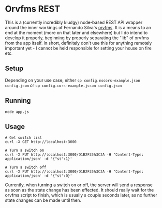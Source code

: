 # Orvfms REST
This is a (currently incredibly kludgy) node-based REST API wrapper around the inner workings of Fernando Silva's [orvfms](https://github.com/fernadosilva/orvfms). It is a means to an end at the moment (more on that later and elsewhere) but I do intend to develop it properly, beginning by properly separating the "lib" of orvfms from the app itself. In short, definitely don't use this for anything remotely important yet - I cannot be held responsible for setting your house on fire etc.

## Setup
Depending on your use case, either
`cp config.nocors-example.json config.json`
or
`cp config.cors-example.jsson config.json`

## Running
`node app.js`

## Usage
```
# Get switch list
curl -X GET http://localhost:3000

# Turn a switch on
curl -X PUT http://localhost:3000/D1B2F35A3C2A -H 'Content-Type: application/json' -d '{"st":1}'

# Turn a switch off
curl -X PUT http://localhost:3000/D1B2F35A3C2A -H 'Content-Type: application/json' -d '{"st":0}'
```

Currently, when turning a switch on or off, the server will send a response as soon as the state change has been effected. It should really wait for the orvfms script to finish, which is usually a couple seconds later, as no further state changes can be made until then.
